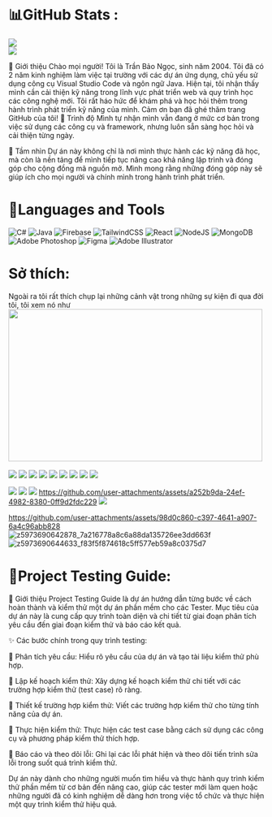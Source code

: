# 📊GitHub Stats :
  ![](https://github-readme-stats.vercel.app/api?username=baongoc2211&theme=radical&hide_border=false&include_all_commits=false&count_private=false)<br/>![](https://github-readme-streak-stats.herokuapp.com/?user=baongoc2211&theme=radical&hide_border=false)<br/>

👋 Giới thiệu
Chào mọi người! Tôi là Trần Bảo Ngọc, sinh năm 2004. Tôi đã có 2 năm kinh nghiệm làm việc tại trường với các dự án ứng dụng, chủ yếu sử dụng công cụ Visual Studio Code và ngôn ngữ Java. 
Hiện tại, tôi nhận thấy mình cần cải thiện kỹ năng trong lĩnh vực phát triển web và quy trình học các công nghệ mới. Tôi rất háo hức để khám phá và học hỏi thêm trong hành trình phát triển kỹ năng của mình.
Cảm ơn bạn đã ghé thăm trang GitHub của tôi!
🌱 Trình độ
Mình tự nhận mình vẫn đang ở mức cơ bản trong việc sử dụng các công cụ và framework, nhưng luôn sẵn sàng học hỏi và cải thiện từng ngày.

🌟 Tầm nhìn
Dự án này không chỉ là nơi mình thực hành các kỹ năng đã học, mà còn là nền tảng để mình tiếp tục nâng cao khả năng lập trình và đóng góp cho cộng đồng mã nguồn mở. Mình mong rằng những đóng góp này sẽ giúp ích cho mọi người và chính mình trong hành trình phát triển.

# 🔧Languages and Tools
![C#](https://img.shields.io/badge/c%23-%23239120.svg?style=plastic&logo=c-sharp&logoColor=white) ![Java](https://img.shields.io/badge/java-%23ED8B00.svg?style=plastic&logo=java&logoColor=white) ![Firebase](https://img.shields.io/badge/firebase-%23039BE5.svg?style=plastic&logo=firebase) ![TailwindCSS](https://img.shields.io/badge/tailwindcss-%2338B2AC.svg?style=plastic&logo=tailwind-css&logoColor=white) ![React](https://img.shields.io/badge/react-%2320232a.svg?style=plastic&logo=react&logoColor=%2361DAFB) ![NodeJS](https://img.shields.io/badge/node.js-6DA55F?style=plastic&logo=node.js&logoColor=white) ![MongoDB](https://img.shields.io/badge/MongoDB-%234ea94b.svg?style=plastic&logo=mongodb&logoColor=white) ![Adobe Photoshop](https://img.shields.io/badge/adobephotoshop-%2331A8FF.svg?style=plastic&logo=adobephotoshop&logoColor=white) 	![Figma](https://img.shields.io/badge/figma-%23F24E1E.svg?style=plastic&logo=figma&logoColor=white) ![Adobe Illustrator](https://img.shields.io/badge/adobeillustrator-%23FF9A00.svg?style=plastic&logo=adobeillustrator&logoColor=white)

# Sở thích:
Ngoài ra tôi rất thích chụp lại những cảnh vật trong những sự kiện đi qua đời tôi, tôi xem nó như 
<img src="[URL_ẢNH](https://github.com/user-attachments/assets/158b9249-2e41-4ed5-8ef3-3f9a73967342)" width="500" height="300">
![]()

![](https://github.com/user-attachments/assets/0f3cb768-b086-410a-88be-0b03aba17354)
![](https://github.com/user-attachments/assets/8c0f6e86-136d-41fb-8c89-67a0da720e3e)
![](https://github.com/user-attachments/assets/b9efa690-c08c-4876-951f-a8ed10b0ebb6)
![](https://github.com/user-attachments/assets/d859ac9c-7870-4e6f-b43b-1dadaab6da3e)
![](https://github.com/user-attachments/assets/a2f5144c-09d4-491e-a6db-ad0145fcba70)
![](https://github.com/user-attachments/assets/b9a871d4-0676-4c14-82bd-3142fbbfc513)
![](https://github.com/user-attachments/assets/f18766d7-590c-4f8b-bf52-ed4c1e34d061)
![](https://github.com/user-attachments/assets/69d6b1be-8ff4-4b7f-8b02-0b27f2a01d18)
![](https://github.com/user-attachments/assets/9448d28e-117c-4a6c-b106-4dcff6361e90)

![](https://github.com/user-attachments/assets/610b502f-437e-4228-a825-eb1df75e9802)
![](https://github.com/user-attachments/assets/f583427a-7e41-4c4a-80cc-f1f40ac9775a)
![](https://github.com/user-attachments/assets/ecd40828-42df-4c6a-abb7-02e46ef7101c)
https://github.com/user-attachments/assets/a252b9da-24ef-4982-8380-0ff9d2fdc229
![](https://github.com/user-attachments/assets/371e0587-6d2d-44c3-b901-ef2f263e213c)

https://github.com/user-attachments/assets/98d0c860-c397-4641-a907-6a4c96abb828
![z5973690642878_7a216778a8c6a88da135726ee3dd663f](https://github.com/user-attachments/assets/c3c9e6ae-0aeb-45f5-9e4e-445972aff1fe)
![z5973690644633_f83f5f874618c5ff577eb59a8c0375d7](https://github.com/user-attachments/assets/ac9e729e-4f76-4982-af97-b1d9654f6360)
  
# 🧪Project Testing Guide:

🌟 Giới thiệu
Project Testing Guide là dự án hướng dẫn từng bước về cách hoàn thành và kiểm thử một dự án phần mềm cho các Tester. Mục tiêu của dự án này là cung cấp quy trình toàn diện và chi tiết từ giai đoạn phân tích yêu cầu đến giai đoạn kiểm thử và báo cáo kết quả.

✨ Các bước chính trong quy trình testing:

📌 Phân tích yêu cầu: Hiểu rõ yêu cầu của dự án và tạo tài liệu kiểm thử phù hợp.

📌 Lập kế hoạch kiểm thử: Xây dựng kế hoạch kiểm thử chi tiết với các trường hợp kiểm thử (test case) rõ ràng.

📌 Thiết kế trường hợp kiểm thử: Viết các trường hợp kiểm thử cho từng tính năng của dự án.

📌 Thực hiện kiểm thử: Thực hiện các test case bằng cách sử dụng các công cụ và phương pháp kiểm thử thích hợp.

📌 Báo cáo và theo dõi lỗi: Ghi lại các lỗi phát hiện và theo dõi tiến trình sửa lỗi trong suốt quá trình kiểm thử.

Dự án này dành cho những người muốn tìm hiểu và thực hành quy trình kiểm thử phần mềm từ cơ bản đến nâng cao, giúp các tester mới làm quen hoặc những người đã có kinh nghiệm dễ dàng hơn trong việc tổ chức và thực hiện một quy trình kiểm thử hiệu quả.



